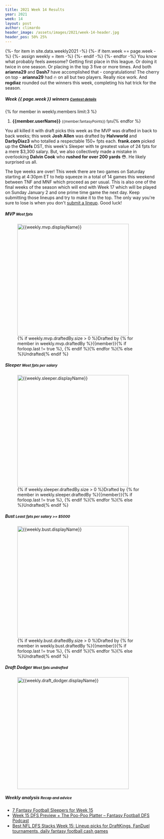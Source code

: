 ```yaml
---
title: 2021 Week 14 Results
year: 2021
week: 14
layout: post
author: climardo
header_image: /assets/images/2021/week-14-header.jpg
header_pos: 50% 25%
---
```

{%- for item in site.data.weekly2021 -%}
    {%- if item.week == page.week -%}
        {%- assign weekly = item -%}
    {%- endif -%}
{%- endfor -%}
You know what probably feels awesome? Getting first place in this league. Or doing it twice in one season. Or placing in the top 3 five or more times. And both **arianna29** and **Dash7** have accomplished that - congratulations! The cherry on top - **arianna29** had 🔥 on all but two players. Really nice work. And **rogdiaz** rounded out the winners this week, completing his hat trick for the season.

##### Week {{ page.week }} winners <small class="text-muted">[Contest details](https://www.draftkings.com/contest/gamecenter/{{weekly.contest_id}})</small>
{% for member in weekly.members limit:3 %}
1. **{{member.userName}}** <small class="text-muted">{{member.fantasyPoints}} fpts</small>{% endfor %}

You all killed it with draft picks this week as the MVP was drafted in back to back weeks; this week **Josh Allen** was drafted by **Halvworld** and **DarbyDiaz3** who totalled a respectable 150+ fpts each. **frank.corn** picked up the **Chiefs** DST, this week's Sleeper with te greatest value of 24 fpts for a mere $3,300 salary. But, we also collectively made a mistake in overlooking **Dalvin Cook** who **rushed for over 200 yards** 😳. He likely surprised us all.

The bye weeks are over! This week there are two games on Saturday starting at 4:30pm ET to help squeeze in a total of 14 games this weekend between TNF and MNF which proceed as per usual. This is also one of the final weeks of the season which will end with Week 17 which will be played on Sunday January 2 and one prime time game the next day. Keep submitting those lineups and try to make it to the top. The only way you're sure to lose is when you don't [submit a lineup](/submit). Good luck! 

##### MVP <small class="text-muted">Most fpts</small>
<figure class="figure">
    <img class="img-fluid" src="/assets/images/{{page.year}}/week-{{page.week}}-{{weekly.mvp.displayName | replace: ' ', '-' | escape |downcase }}.png" width="364px" alt="{{weekly.mvp.displayName}}"/>
    <figcaption class="figure-caption">{% if weekly.mvp.draftedBy.size > 0 %}Drafted by {% for member in weekly.mvp.draftedBy %}{{member}}{% if forloop.last != true %}, {% endif %}{% endfor %}{% else %}Undrafted{% endif %}</figcaption>
</figure>

##### Sleeper <small class="text-muted">Most fpts per salary</small>
<figure class="figure">
    <img class="img-fluid" src="/assets/images/{{page.year}}/week-{{page.week}}-{{weekly.sleeper.displayName | replace: ' ', '-' | escape | downcase }}.png" width="364px" alt="{{weekly.sleeper.displayName}}"/>
    <figcaption class="figure-caption">{% if weekly.sleeper.draftedBy.size > 0 %}Drafted by {% for member in weekly.sleeper.draftedBy %}{{member}}{% if forloop.last != true %}, {% endif %}{% endfor %}{% else %}Undrafted{% endif %}</figcaption>
</figure>

##### Bust <small class="text-muted">Least fpts per salary >= $5000</small>
<figure class="figure">
    <img class="img-fluid" src="/assets/images/{{page.year}}/week-{{page.week}}-{{weekly.bust.displayName | replace: ' ', '-' | escape | downcase }}.png" width="364px" alt="{{weekly.bust.displayName}}"/>
    <figcaption class="figure-caption">{% if weekly.bust.draftedBy.size > 0 %}Drafted by {% for member in weekly.bust.draftedBy %}{{member}}{% if forloop.last != true %}, {% endif %}{% endfor %}{% else %}Undrafted{% endif %}</figcaption>
</figure>

##### Draft Dodger <small class="text-muted">Most fpts undrafted</small>
<figure class="figure">
    <img class="img-fluid" src="/assets/images/{{page.year}}/week-{{page.week}}-{{weekly.draft_dodger.displayName | replace: ' ', '-' | escape | downcase }}.png" width="364px" alt="{{weekly.draft_dodger.displayName}}"/>
</figure>

##### Weekly analysis <small class="text-muted">Recap and advice</small>
- [7 Fantasy Football Sleepers for Week 15](https://www.numberfire.com/nfl/news/41483/7-fantasy-football-sleepers-for-week-15)
- [Week 15 DFS Preview + The Poo-Poo Platter – Fantasy Football DFS Podcast](https://www.thefantasyfootballers.com/dfs-podcast/week-15-dfs-preview-the-poo-poo-platter/)
- [Best NFL DFS Stacks Week 15: Lineup picks for DraftKings, FanDuel tournaments, daily fantasy football cash games](https://www.sportingnews.com/us/fantasy/news/best-nfl-dfs-stacks-week-15-lineup-picks-for-draftkings-fanduel-tournaments-daily-fantasy-football-cash-games/xfgi9oqwv65e1q8o839qtvyoi)
